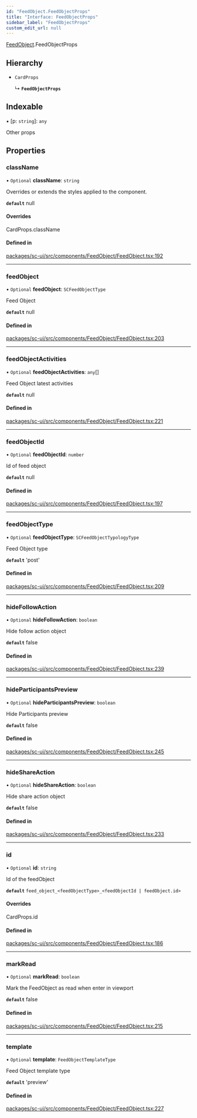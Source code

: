 ```yaml
---
id: "FeedObject.FeedObjectProps"
title: "Interface: FeedObjectProps"
sidebar_label: "FeedObjectProps"
custom_edit_url: null
---
```


[FeedObject](../modules/FeedObject.md).FeedObjectProps

## Hierarchy

- `CardProps`

  ↳ **`FeedObjectProps`**

## Indexable

▪ [p: `string`]: `any`

Other props

## Properties

### className

• `Optional` **className**: `string`

Overrides or extends the styles applied to the component.

**`default`** null

#### Overrides

CardProps.className

#### Defined in

[packages/sc-ui/src/components/FeedObject/FeedObject.tsx:192](https://github.com/selfcommunity/community-ui/blob/f8d581a/packages/sc-ui/src/components/FeedObject/FeedObject.tsx#L192)

___

### feedObject

• `Optional` **feedObject**: `SCFeedObjectType`

Feed Object

**`default`** null

#### Defined in

[packages/sc-ui/src/components/FeedObject/FeedObject.tsx:203](https://github.com/selfcommunity/community-ui/blob/f8d581a/packages/sc-ui/src/components/FeedObject/FeedObject.tsx#L203)

___

### feedObjectActivities

• `Optional` **feedObjectActivities**: `any`[]

Feed Object latest activities

**`default`** null

#### Defined in

[packages/sc-ui/src/components/FeedObject/FeedObject.tsx:221](https://github.com/selfcommunity/community-ui/blob/f8d581a/packages/sc-ui/src/components/FeedObject/FeedObject.tsx#L221)

___

### feedObjectId

• `Optional` **feedObjectId**: `number`

Id of feed object

**`default`** null

#### Defined in

[packages/sc-ui/src/components/FeedObject/FeedObject.tsx:197](https://github.com/selfcommunity/community-ui/blob/f8d581a/packages/sc-ui/src/components/FeedObject/FeedObject.tsx#L197)

___

### feedObjectType

• `Optional` **feedObjectType**: `SCFeedObjectTypologyType`

Feed Object type

**`default`** 'post'

#### Defined in

[packages/sc-ui/src/components/FeedObject/FeedObject.tsx:209](https://github.com/selfcommunity/community-ui/blob/f8d581a/packages/sc-ui/src/components/FeedObject/FeedObject.tsx#L209)

___

### hideFollowAction

• `Optional` **hideFollowAction**: `boolean`

Hide follow action object

**`default`** false

#### Defined in

[packages/sc-ui/src/components/FeedObject/FeedObject.tsx:239](https://github.com/selfcommunity/community-ui/blob/f8d581a/packages/sc-ui/src/components/FeedObject/FeedObject.tsx#L239)

___

### hideParticipantsPreview

• `Optional` **hideParticipantsPreview**: `boolean`

Hide Participants preview

**`default`** false

#### Defined in

[packages/sc-ui/src/components/FeedObject/FeedObject.tsx:245](https://github.com/selfcommunity/community-ui/blob/f8d581a/packages/sc-ui/src/components/FeedObject/FeedObject.tsx#L245)

___

### hideShareAction

• `Optional` **hideShareAction**: `boolean`

Hide share action object

**`default`** false

#### Defined in

[packages/sc-ui/src/components/FeedObject/FeedObject.tsx:233](https://github.com/selfcommunity/community-ui/blob/f8d581a/packages/sc-ui/src/components/FeedObject/FeedObject.tsx#L233)

___

### id

• `Optional` **id**: `string`

Id of the feedObject

**`default`** `feed_object_<feedObjectType>_<feedObjectId | feedObject.id>`

#### Overrides

CardProps.id

#### Defined in

[packages/sc-ui/src/components/FeedObject/FeedObject.tsx:186](https://github.com/selfcommunity/community-ui/blob/f8d581a/packages/sc-ui/src/components/FeedObject/FeedObject.tsx#L186)

___

### markRead

• `Optional` **markRead**: `boolean`

Mark the FeedObject as read when enter in viewport

**`default`** false

#### Defined in

[packages/sc-ui/src/components/FeedObject/FeedObject.tsx:215](https://github.com/selfcommunity/community-ui/blob/f8d581a/packages/sc-ui/src/components/FeedObject/FeedObject.tsx#L215)

___

### template

• `Optional` **template**: `FeedObjectTemplateType`

Feed Object template type

**`default`** 'preview'

#### Defined in

[packages/sc-ui/src/components/FeedObject/FeedObject.tsx:227](https://github.com/selfcommunity/community-ui/blob/f8d581a/packages/sc-ui/src/components/FeedObject/FeedObject.tsx#L227)
